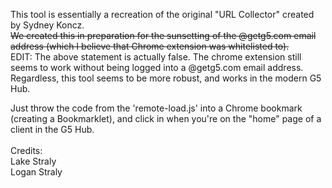 This tool is essentially a recreation of the original "URL Collector" created by Sydney Koncz.<br>
~~We created this in preparation for the sunsetting of the @getg5.com email address (which I believe that Chrome extension was whitelisted to).~~<br>
EDIT: The above statement is actually false. The chrome extension still seems to work without being logged into a @getg5.com email address. Regardless, this tool seems to be more robust, and works in the modern G5 Hub.

Just throw the code from the 'remote-load.js' into a Chrome bookmark (creating a Bookmarklet), and click in when you're on the "home" page of a client in the G5 Hub.<br>
<br>
Credits:<br>
Lake Straly<br>
Logan Straly
